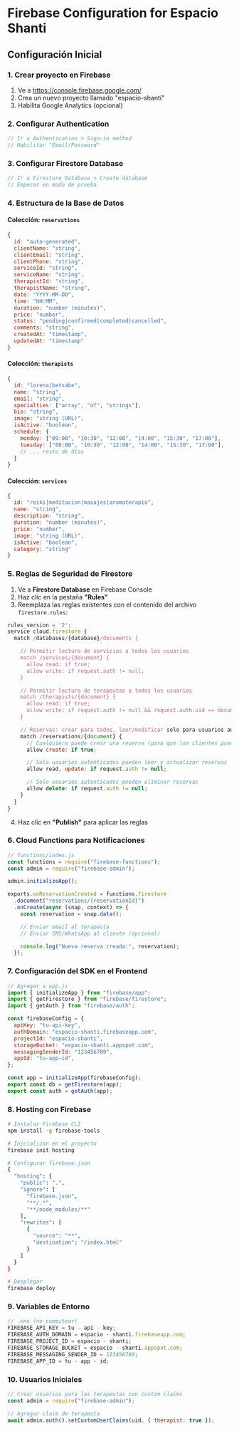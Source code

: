 # Firebase Configuration for Espacio Shanti

## Configuración Inicial

### 1. Crear proyecto en Firebase

1. Ve a https://console.firebase.google.com/
2. Crea un nuevo proyecto llamado "espacio-shanti"
3. Habilita Google Analytics (opcional)

### 2. Configurar Authentication

```javascript
// Ir a Authentication > Sign-in method
// Habilitar "Email/Password"
```

### 3. Configurar Firestore Database

```javascript
// Ir a Firestore Database > Create database
// Empezar en modo de prueba
```

### 4. Estructura de la Base de Datos

#### Colección: `reservations`

```javascript
{
  id: "auto-generated",
  clientName: "string",
  clientEmail: "string",
  clientPhone: "string",
  serviceId: "string",
  serviceName: "string",
  therapistId: "string",
  therapistName: "string",
  date: "YYYY-MM-DD",
  time: "HH:MM",
  duration: "number (minutes)",
  price: "number",
  status: "pending|confirmed|completed|cancelled",
  comments: "string",
  createdAt: "timestamp",
  updatedAt: "timestamp"
}
```

#### Colección: `therapists`

```javascript
{
  id: "lorena|betsabe",
  name: "string",
  email: "string",
  specialties: ["array", "of", "strings"],
  bio: "string",
  image: "string (URL)",
  isActive: "boolean",
  schedule: {
    monday: ["09:00", "10:30", "12:00", "14:00", "15:30", "17:00"],
    tuesday: ["09:00", "10:30", "12:00", "14:00", "15:30", "17:00"],
    // ... resto de días
  }
}
```

#### Colección: `services`

```javascript
{
  id: "reiki|meditacion|masajes|aromaterapia",
  name: "string",
  description: "string",
  duration: "number (minutes)",
  price: "number",
  image: "string (URL)",
  isActive: "boolean",
  category: "string"
}
```

### 5. Reglas de Seguridad de Firestore

1. Ve a **Firestore Database** en Firebase Console
2. Haz clic en la pestaña **"Rules"**
3. Reemplaza las reglas existentes con el contenido del archivo `firestore.rules`:

```javascript
rules_version = '2';
service cloud.firestore {
  match /databases/{database}/documents {

    // Permitir lectura de servicios a todos los usuarios
    match /services/{document} {
      allow read: if true;
      allow write: if request.auth != null;
    }

    // Permitir lectura de terapeutas a todos los usuarios
    match /therapists/{document} {
      allow read: if true;
      allow write: if request.auth != null && request.auth.uid == document;
    }

    // Reservas: crear para todos, leer/modificar solo para usuarios autenticados
    match /reservations/{document} {
      // Cualquiera puede crear una reserva (para que los clientes puedan reservar)
      allow create: if true;

      // Solo usuarios autenticados pueden leer y actualizar reservas
      allow read, update: if request.auth != null;

      // Solo usuarios autenticados pueden eliminar reservas
      allow delete: if request.auth != null;
    }
  }
}
```

4. Haz clic en **"Publish"** para aplicar las reglas

### 6. Cloud Functions para Notificaciones

```javascript
// functions/index.js
const functions = require("firebase-functions");
const admin = require("firebase-admin");

admin.initializeApp();

exports.onReservationCreated = functions.firestore
  .document("reservations/{reservationId}")
  .onCreate(async (snap, context) => {
    const reservation = snap.data();

    // Enviar email al terapeuta
    // Enviar SMS/WhatsApp al cliente (opcional)

    console.log("Nueva reserva creada:", reservation);
  });
```

### 7. Configuración del SDK en el Frontend

```javascript
// Agregar a app.js
import { initializeApp } from "firebase/app";
import { getFirestore } from "firebase/firestore";
import { getAuth } from "firebase/auth";

const firebaseConfig = {
  apiKey: "tu-api-key",
  authDomain: "espacio-shanti.firebaseapp.com",
  projectId: "espacio-shanti",
  storageBucket: "espacio-shanti.appspot.com",
  messagingSenderId: "123456789",
  appId: "tu-app-id",
};

const app = initializeApp(firebaseConfig);
export const db = getFirestore(app);
export const auth = getAuth(app);
```

### 8. Hosting con Firebase

```bash
# Instalar Firebase CLI
npm install -g firebase-tools

# Inicializar en el proyecto
firebase init hosting

# Configurar firebase.json
{
  "hosting": {
    "public": ".",
    "ignore": [
      "firebase.json",
      "**/.*",
      "**/node_modules/**"
    ],
    "rewrites": [
      {
        "source": "**",
        "destination": "/index.html"
      }
    ]
  }
}

# Desplegar
firebase deploy
```

### 9. Variables de Entorno

```javascript
// .env (no commitear)
FIREBASE_API_KEY = tu - api - key;
FIREBASE_AUTH_DOMAIN = espacio - shanti.firebaseapp.com;
FIREBASE_PROJECT_ID = espacio - shanti;
FIREBASE_STORAGE_BUCKET = espacio - shanti.appspot.com;
FIREBASE_MESSAGING_SENDER_ID = 123456789;
FIREBASE_APP_ID = tu - app - id;
```

### 10. Usuarios Iniciales

```javascript
// Crear usuarios para las terapeutas con custom claims
const admin = require("firebase-admin");

// Agregar claim de terapeuta
await admin.auth().setCustomUserClaims(uid, { therapist: true });
```
